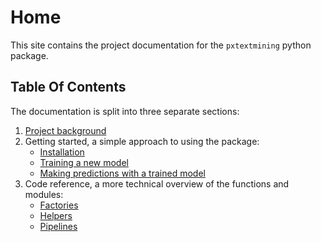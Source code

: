 # Home

This site contains the project documentation for the `pxtextmining` python package.

## Table Of Contents

The documentation is split into three separate sections:

1. [Project background](about.md)
2. Getting started, a simple approach to using the package:
    - [Installation](getting%20started/install.md)
    - [Training a new model](getting%20started/training_new_model.md)
    - [Making predictions with a trained model](getting%20started/using_trained_model.md)
3. Code reference, a more technical overview of the functions and modules:
    - [Factories](reference/factories/factory_data_load_and_split.md)
    - [Helpers](reference/helpers/metrics.md)
    - [Pipelines](reference/pipelines/multilabel_pipeline.md)
